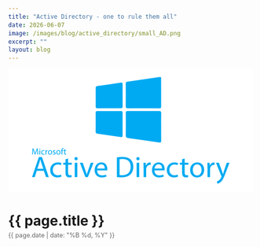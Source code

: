 ```yaml
---
title: "Active Directory - one to rule them all"
date: 2026-06-07
image: /images/blog/active_directory/small_AD.png
excerpt: ""
layout: blog
---
```

<img src="/images/blog/active_directory/logo-active-directory.png" alt="Image description" class="responsive-image">
<h1 style="margin-bottom: 5px;">{{ page.title }}</h1>
<p style="font-size: 0.9em; color: #666; margin-top: 0;">{{ page.date | date: "%B %d, %Y" }}</p>

